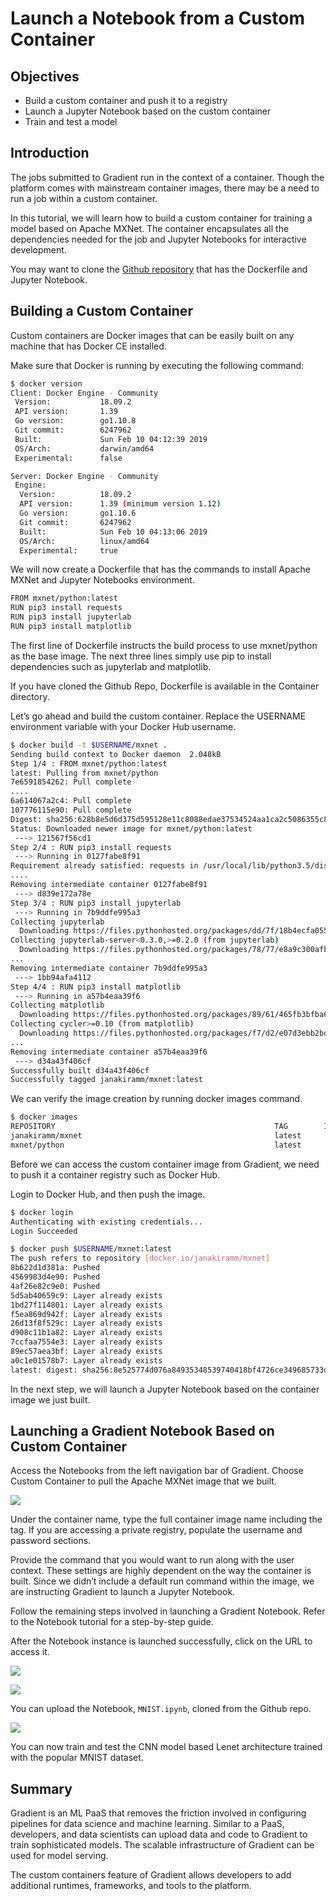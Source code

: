 # Launch a Notebook from a Custom Container

## **Objectives**

* Build a custom container and push it to a registry
* Launch a Jupyter Notebook based on the custom container
* Train and test a model

## **Introduction**

The jobs submitted to Gradient run in the context of a container. Though the platform comes with mainstream container images, there may be a need to run a job within a custom container.

In this tutorial, we will learn how to build a custom container for training a model based on Apache MXNet. The container encapsulates all the dependencies needed for the job and Jupyter Notebooks for interactive development.

You may want to clone the [Github repository](https://github.com/janakiramm/mxnet-mnist) that has the Dockerfile and Jupyter Notebook.

## **Building a Custom Container**

Custom containers are Docker images that can be easily built on any machine that has Docker CE installed.

Make sure that Docker is running by executing the following command:

```bash
$ docker version
Client: Docker Engine - Community
 Version:           18.09.2
 API version:       1.39
 Go version:        go1.10.8
 Git commit:        6247962
 Built:             Sun Feb 10 04:12:39 2019
 OS/Arch:           darwin/amd64
 Experimental:      false

Server: Docker Engine - Community
 Engine:
  Version:          18.09.2
  API version:      1.39 (minimum version 1.12)
  Go version:       go1.10.6
  Git commit:       6247962
  Built:            Sun Feb 10 04:13:06 2019
  OS/Arch:          linux/amd64
  Experimental:     true

```

We will now create a Dockerfile that has the commands to install Apache MXNet and Jupyter Notebooks environment.

```bash
FROM mxnet/python:latest
RUN pip3 install requests
RUN pip3 install jupyterlab
RUN pip3 install matplotlib
```

The first line of Dockerfile instructs the build process to use mxnet/python as the base image. The next three lines simply use pip to install dependencies such as jupyterlab and matplotlib.

If you have cloned the Github Repo, Dockerfile is available in the Container directory.

Let’s go ahead and build the custom container. Replace the USERNAME environment variable with your Docker Hub username.

```bash
$ docker build -t $USERNAME/mxnet .
Sending build context to Docker daemon  2.048kB
Step 1/4 : FROM mxnet/python:latest
latest: Pulling from mxnet/python
7e6591854262: Pull complete
....
6a614067a2c4: Pull complete
107776115e90: Pull complete
Digest: sha256:628b8e5d6d375d595128e11c8088edae37534524aa1ca2c5086355c89a8d2649
Status: Downloaded newer image for mxnet/python:latest
 ---> 121567f56cd1
Step 2/4 : RUN pip3 install requests
 ---> Running in 0127fabe8f91
Requirement already satisfied: requests in /usr/local/lib/python3.5/dist-packages (2.21.0)
....
Removing intermediate container 0127fabe8f91
 ---> d839e172a78e
Step 3/4 : RUN pip3 install jupyterlab
 ---> Running in 7b9ddfe995a3
Collecting jupyterlab
  Downloading https://files.pythonhosted.org/packages/dd/7f/18b4ecfa055243f1eccdb1d7a1cdc0ae529f3df4c1098cee442ad177511a/jupyterlab-0.35.6-py3-none-any.whl (14.8MB)
Collecting jupyterlab-server<0.3.0,>=0.2.0 (from jupyterlab)
  Downloading https://files.pythonhosted.org/packages/78/77/e8a9c300afbe24aa46abaf1091d9e7b82328559e99cf2d601e858bcb3e1a/jupyterlab_server-0.2.0-py3-none-any.whl
...
Removing intermediate container 7b9ddfe995a3
 ---> 1bb94afa4112
Step 4/4 : RUN pip3 install matplotlib
 ---> Running in a57b4eaa39f6
Collecting matplotlib
  Downloading https://files.pythonhosted.org/packages/89/61/465fb3bfba684b0f53b5c4829c3c89e86e6fe9fdcdfda93e38f1788090f0/matplotlib-3.0.3-cp35-cp35m-manylinux1_x86_64.whl (13.0MB)
Collecting cycler>=0.10 (from matplotlib)
  Downloading https://files.pythonhosted.org/packages/f7/d2/e07d3ebb2bd7af696440ce7e754c59dd546ffe1bbe732c8ab68b9c834e61/cycler-0.10.0-py2.py3-none-any.whl
...
Removing intermediate container a57b4eaa39f6
 ---> d34a43f406cf
Successfully built d34a43f406cf
Successfully tagged janakiramm/mxnet:latest
```

We can verify the image creation by running docker images command.

```bash
$ docker images
REPOSITORY                                                 TAG        IMAGE ID CREATED SIZE
janakiramm/mxnet                                           latest        d34a43f406cf 2 minutes ago 742MB
mxnet/python                                               latest        121567f56cd1 6 days ago 551MB
```

Before we can access the custom container image from Gradient, we need to push it a container registry such as Docker Hub.

Login to Docker Hub, and then push the image.

```bash
$ docker login
Authenticating with existing credentials...
Login Succeeded
```

```bash
$ docker push $USERNAME/mxnet:latest
The push refers to repository [docker.io/janakiramm/mxnet]
8b622d1d381a: Pushed
4569983d4e90: Pushed
4af26e82c9e0: Pushed
5d5ab40659c9: Layer already exists
1bd27f114801: Layer already exists
f5ea869d942f: Layer already exists
26d13f8f529c: Layer already exists
d908c11b1a82: Layer already exists
7ccfaa7554e3: Layer already exists
89ec57aea3bf: Layer already exists
a0c1e01578b7: Layer already exists
latest: digest: sha256:8e525774d076a84935348539740418bf4726ce349685733d8787e49c990851e2 size: 2623
```

In the next step, we will launch a Jupyter Notebook based on the container image we just built.

## **Launching a Gradient Notebook Based on Custom Container**

Access the Notebooks from the left navigation bar of Gradient. Choose Custom Container to pull the Apache MXNet image that we built.

![](../.gitbook/assets/grad-custom-container-0.jpg)

Under the container name, type the full container image name including the tag. If you are accessing a private registry, populate the username and password sections.

Provide the command that you would want to run along with the user context. These settings are highly dependent on the way the container is built. Since we didn’t include a default run command within the image, we are instructing Gradient to launch a Jupyter Notebook.

Follow the remaining steps involved in launching a Gradient Notebook. Refer to the Notebook tutorial for a step-by-step guide.

After the Notebook instance is launched successfully, click on the URL to access it.

![](../.gitbook/assets/grad-custom-container-1.jpg)

![](../.gitbook/assets/grad-custom-container-2.jpg)

You can upload the Notebook, `MNIST.ipynb`, cloned from the Github repo.

![](../.gitbook/assets/grad-custom-container-3.jpg)

You can now train and test the CNN model based Lenet architecture trained with the popular MNIST dataset.

## Summary

Gradient is an ML PaaS that removes the friction involved in configuring pipelines for data science and machine learning. Similar to a PaaS, developers, and data scientists can upload data and code to Gradient to train sophisticated models. The scalable infrastructure of Gradient can be used for model serving.

The custom containers feature of Gradient allows developers to add additional runtimes, frameworks, and tools to the platform.

